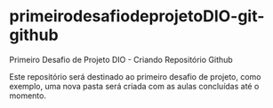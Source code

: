 # primeirodesafiodeprojetoDIO-git-github
Primeiro Desafio de Projeto DIO - Criando Repositório Github

Este repositório será destinado ao primeiro desafio de projeto, como exemplo, uma nova pasta será criada com as aulas concluídas até o momento.
